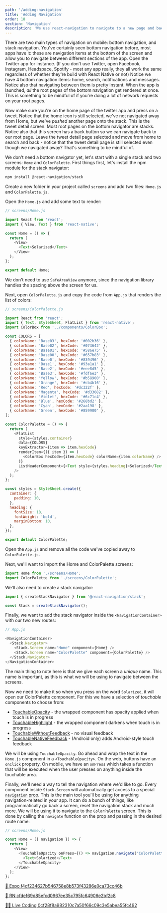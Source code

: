 ```yaml
---
path: '/adding-navigation'
title: 'Adding Navigation'
order: 18
section: 'Navigation'
description: 'We use react-navigation to navigate to a new page and back'
---
```


There are two main types of navigation on mobile: bottom navigation, and stack navigation. You've certainly seen bottom navigation before, most apps have it: these are navigation items at the bottom of the screen and allow you to navigate between different sections of the app. Open the Twitter app for instance. (If you don't use Twitter, open Facebook, Instagram, Headspace, Spotify - most any app really, they all work the same regardless of whether they're build with React Native or not) Notice we have 4 bottom navigation items: home, search, notifications and messages. Notice also that navigating between them is pretty instant. When the app is launched, _all_ the root pages of the bottom navigation get rendered at once. This is something to be mindful of if you're doing a lot of network requests on your root pages.

Now make sure you're on the home page of the twitter app and press on a tweet. Notice that the home icon is still selected, we've not navigated away from Home, but we've _pushed_ another page onto the stack. This is the tweet detail screen. Most root pages on the bottom navigator are stacks. Notice also that this screen has a back button so we can navigate back to our root page. Leave the tweet detail page selected and move from home to search and back - notice that the tweet detail page is still selected even though we navigated away? That's something to be mindful of.

We don't need a bottom navigator yet, let's start with a single stack and two screens: `Home` and `ColorPalette`. First things first, let's install the npm module for the stack navigator:

```js
npm install @react-navigation/stack
```

Create a new folder in your project called `screens` and add two files: `Home.js` and `ColorPalette.js`.

Open the `Home.js` and add some text to render:

```js
// screens/Home.js

import React from 'react';
import { View, Text } from 'react-native';

const Home = () => {
  return (
    <View>
      <Text>Solarized</Text>
    </View>
  );
};

export default Home;
```

We don't need to use `SafeAreaView` anymore, since the navigation library handles the spacing above the screen for us.

Next, open `ColorPalette.js` and copy the code from `App.js` that renders the list of colors:

```js
// screens/ColorPalette.js

import React from 'react';
import { Text, StyleSheet, FlatList } from 'react-native';
import ColorBox from '../components/ColorBox';

const COLORS = [
  { colorName: 'Base03', hexCode: '#002b36' },
  { colorName: 'Base02', hexCode: '#073642' },
  { colorName: 'Base01', hexCode: '#586e75' },
  { colorName: 'Base00', hexCode: '#657b83' },
  { colorName: 'Base0', hexCode: '#839496' },
  { colorName: 'Base1', hexCode: '#93a1a1' },
  { colorName: 'Base2', hexCode: '#eee8d5' },
  { colorName: 'Base3', hexCode: '#fdf6e3' },
  { colorName: 'Yellow', hexCode: '#b58900' },
  { colorName: 'Orange', hexCode: '#cb4b16' },
  { colorName: 'Red', hexCode: '#dc322f' },
  { colorName: 'Magenta', hexCode: '#d33682' },
  { colorName: 'Violet', hexCode: '#6c71c4' },
  { colorName: 'Blue', hexCode: '#268bd2' },
  { colorName: 'Cyan', hexCode: '#2aa198' },
  { colorName: 'Green', hexCode: '#859900' },
];

const ColorPalette = () => {
  return (
    <FlatList
      style={styles.container}
      data={COLORS}
      keyExtractor={item => item.hexCode}
      renderItem={({ item }) => (
        <ColorBox hexCode={item.hexCode} colorName={item.colorName} />
      )}
      ListHeaderComponent={<Text style={styles.heading}>Solarized</Text>}
    />
  );
};

const styles = StyleSheet.create({
  container: {
    padding: 10,
  },
  heading: {
    fontSize: 18,
    fontWeight: 'bold',
    marginBottom: 10,
  },
});

export default ColorPalette;
```

Open the `App.js` and remove all the code we've copied away to `ColorPalette.js`.

Next, we'll want to import the Home and ColorPalette screens:

```js
import Home from './screens/Home';
import ColorPalette from './screens/ColorPalette';
```

We'll also need to create a stack navigator:

```js
import { createStackNavigator } from '@react-navigation/stack';

const Stack = createStackNavigator();
```

Finally, we want to add the stack navigator inside the `<NavigationContainer>` with our two new routes:

```js
// App.js

<NavigationContainer>
  <Stack.Navigator>
    <Stack.Screen name="Home" component={Home} />
    <Stack.Screen name="ColorPalette" component={ColorPalette} />
  </Stack.Navigator>
</NavigationContainer>
```

The main thing to note here is that we give each screen a _unique_ name. This name is important, as this is what we will be using to navigate between the screens.

Now we need to make it so when you press on the word `Solarized`, it will open our ColorPalette component. For this we have a selection of _touchable_ components to choose from:

- [TouchableOpacity](https://reactnative.dev/docs/touchableopacity) - the wrapped component has opacity applied when touch is in progress
- [TouchableHighlight](https://reactnative.dev/docs/touchablehighlight) - the wrapped component darkens when touch is in progress
- [TouchableWithoutFeedback](https://reactnative.dev/docs/touchablewithoutfeedback) - no visual feedback
- [TouchableNativeFeedback](https://reactnative.dev/docs/touchablenativefeedback) - (Android only) adds Android-style touch feedback

We will be using `TouchableOpacity`. Go ahead and wrap the text in the `Home.js` component in a `<TouchableOpacity>`. On the web, buttons have an `onClick` property. On mobile, we have an `onPress` which takes a function that will be executed when the user presses on anything inside the touchable area.

Finally, we'll need a way to tell the navigation where we'd like to go. Every component inside `Stack.Screen` will automatically get access to a special [`navigation` prop](https://reactnavigation.org/docs/navigation-prop). This is the main tool you'll be using for anything navigation-related in your app. It can do a bunch of things, like programmatically go back a screen, reset the navigation stack and much more. We will be using it to navigate to the `ColorPalette` screen. This is done by calling the `navigate` function on the prop and passing in the desired route name:

```js
// screens/Home.js

const Home = ({ navigation }) => {
  return (
    <View>
      <TouchableOpacity onPress={() => navigation.navigate('ColorPalette')}>
        <Text>Solarized</Text>
      </TouchableOpacity>
    </View>
  );
};
```

[🔗 Expo f4df234627b546758e8b573f43286e0ca73cc46b](https://github.com/kadikraman/AwesomeProjectExpo/commit/f4df234627b546758e8b573f43286e0ca73cc46b)

[🔗 RN cfdef69d85efcd0967ee35c795fc64906e2bf2c8](https://github.com/kadikraman/AwesomeProjectRN/commit/cfdef69d85efcd0967ee35c795fc64906e2bf2c8)

[👩‍💻 Live Coding 0cf28f8a982310c7a50f66c09c3e5abea55fc492](https://github.com/FrontendMasters/AwesomeProjectExpo/commit/0cf28f8a982310c7a50f66c09c3e5abea55fc492)
